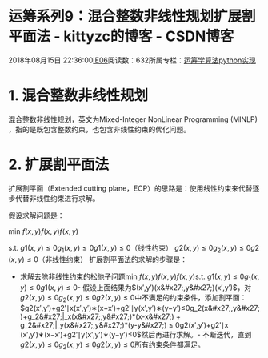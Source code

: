 # 运筹系列9：混合整数非线性规划扩展割平面法 - kittyzc的博客 - CSDN博客
2018年08月15日 22:36:00[IE06](https://me.csdn.net/kittyzc)阅读数：632所属专栏：[运筹学算法python实现](https://blog.csdn.net/column/details/26511.html)
# 1. 混合整数非线性规划

混合整数非线性规划，英文为Mixed-Integer NonLinear Programming (MINLP) ，指的是既包含整数约束，也包含非线性约束的优化问题。

# 2. 扩展割平面法

扩展割平面（Extended cutting plane，ECP）的思路是：使用线性约束来代替逐步代替非线性约束进行求解。

假设求解问题是：

min  $f(x,y)f(x,y)f(x,y)$

s.t.  $g1(x,y)≤0g_1(x,y) ≤ 0g1​(x,y)≤0$（线性约束）
$g2(x,y)≤0g_2(x,y) ≤ 0g2​(x,y)≤0$（非线性约束）
扩展割平面法的求解的步骤是：
- 求解去除非线性约束的松弛子问题min  $f(x,y)f(x,y)f(x,y)$s.t.  $g1(x,y)≤0g_1(x,y) ≤ 0g1​(x,y)≤0$- 假设上面结果为$(x′,y′)(x&#x27;,y&#x27;)(x′,y′)$，对 $g2(x,y)≤0g_2(x,y) ≤ 0g2​(x,y)≤0$中不满足的约束条件，添加割平面：$g2(x′,y′)+g2′∣x(x′,y′)∗(x−x′)+g2′∣y(x′,y′)∗(y−y′)≤0g_2(x&#x27;,y&#x27;)+g_2&#x27;|_x(x&#x27;,y&#x27;)*(x-x&#x27;) + g_2&#x27;|_y(x&#x27;,y&#x27;)*(y-y&#x27;) ≤ 0g2​(x′,y′)+g2′​∣x​(x′,y′)∗(x−x′)+g2′​∣y​(x′,y′)∗(y−y′)≤0$然后再进行求解。- 不断迭代，直到 $g2(x,y)≤0g_2(x,y) ≤ 0g2​(x,y)≤0$所有约束条件都满足。

